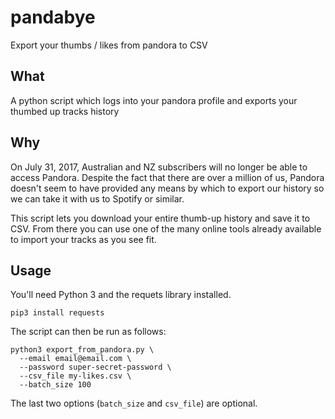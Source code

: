 # pandabye
Export your thumbs / likes from pandora to CSV

## What
A python script which logs into your pandora profile and exports your thumbed up tracks history

## Why
On July 31, 2017, Australian and NZ subscribers will no longer be able to access Pandora. Despite the fact that there are over a million of us, Pandora doesn't seem to have provided any means by which to export our history so we can take it with us to Spotify or similar.

This script lets you download your entire thumb-up history and save it to CSV. From there you can use one of the many online tools already available to import your tracks as you see fit.

## Usage
You'll need Python 3 and the requets library installed.
```
pip3 install requests
```

The script can then be run as follows:
```
python3 export_from_pandora.py \
  --email email@email.com \
  --password super-secret-password \
  --csv_file my-likes.csv \
  --batch_size 100
```
The last two options (`batch_size` and `csv_file`) are optional.
